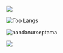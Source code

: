 
![](https://komarev.com/ghpvc/?username=nandanurseptama)

![Top Langs](https://github-readme-stats.vercel.app/api/top-langs/?username=nandanurseptama&layout=compact)

<p><img align="center" src="https://github-readme-streak-stats.herokuapp.com/?user=nandanurseptama&" alt="nandanurseptama" /></p>

<p><img align="center" src="https://user-images.githubusercontent.com/74038190/212750680-266fa8aa-39f1-4e8b-8873-7181dbaf3d7c.gif"></p>
